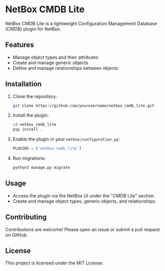 # NetBox CMDB Lite

NetBox CMDB Lite is a lightweight Configuration Management Database (CMDB) plugin for NetBox.

## Features

- Manage object types and their attributes
- Create and manage generic objects
- Define and manage relationships between objects

## Installation

1. Clone the repository:
    ```sh
    git clone https://github.com/yourusername/netbox_cmdb_lite.git
    ```

2. Install the plugin:
    ```sh
    cd netbox_cmdb_lite
    pip install .
    ```

3. Enable the plugin in your `netbox/configuration.py`:
    ```python
    PLUGINS = ['netbox_cmdb_lite']
    ```

4. Run migrations:
    ```sh
    python3 manage.py migrate
    ```

## Usage

- Access the plugin via the NetBox UI under the "CMDB Lite" section.
- Create and manage object types, generic objects, and relationships.

## Contributing

Contributions are welcome! Please open an issue or submit a pull request on GitHub.

## License

This project is licensed under the MIT License.
